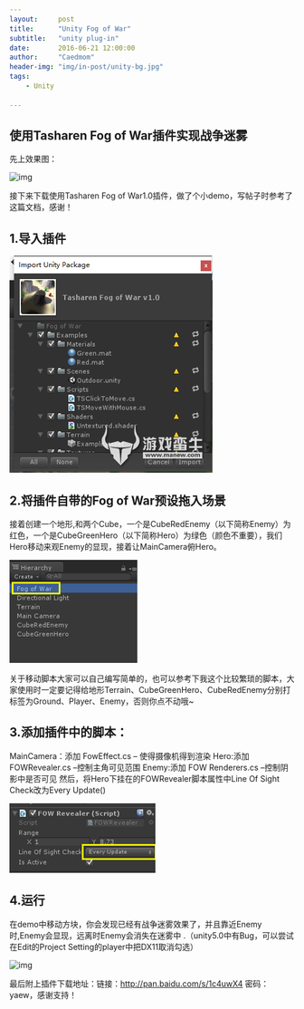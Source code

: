 ```yaml
---
layout:     post
title:      "Unity Fog of War"
subtitle:   "unity plug-in"
date:       2016-06-21 12:00:00
author:     "Caedmom"
header-img: "img/in-post/unity-bg.jpg"
tags:
    - Unity
    
---
```



## 使用Tasharen Fog of War插件实现战争迷雾

先上效果图：

![img](/img/in-post/20160622fog-of-war/fog-of-war-advanced.gif)

接下来下载使用Tasharen Fog of War1.0插件，做了个小demo，写帖子时参考了这篇文档，感谢！

## 1.导入插件
![img](/img/in-post/20160622fog-of-war/1inport-plug-in.png)


## 2.将插件自带的Fog of War预设拖入场景
接着创建一个地形,和两个Cube，一个是CubeRedEnemy（以下简称Enemy）为红色，一个是CubeGreenHero（以下简称Hero）为绿色（颜色不重要），我们Hero移动来观Enemy的显现，接着让MainCamera俯Hero。

![img](/img/in-post/20160622fog-of-war/2drag-fog-of-war.png)

关于移动脚本大家可以自己编写简单的，也可以参考下我这个比较繁琐的脚本，大家使用时一定要记得给地形Terrain、CubeGreenHero、CubeRedEnemy分别打标签为Ground、Player、Enemy，否则你点不动哦~

## 3.添加插件中的脚本：
MainCamera：添加 FowEffect.cs – 使得摄像机得到渲染
Hero:添加 FOWRevealer.cs –控制主角可见范围
Enemy:添加 FOW Renderers.cs –控制阴影中是否可见
然后，将Hero下挂在的FOWRevealer脚本属性中Line Of Sight Check改为Every Update()

![img](/img/in-post/20160622fog-of-war/3setting-function.png)

## 4.运行
在demo中移动方块，你会发现已经有战争迷雾效果了，并且靠近Enemy时,Enemy会显现，远离时Enemy会消失在迷雾中 .（unity5.0中有Bug，可以尝试在Edit的Project Setting的player中把DX11取消勾选）

![img](/img/in-post/20160622fog-of-war/fog-of-war-demo.gif)

最后附上插件下载地址：链接：http://pan.baidu.com/s/1c4uwX4 密码：yaew，感谢支持！

